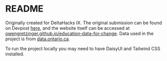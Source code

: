 # README

Originally created for DeltaHacks IX. The original submission can be found on Devpost [here](https://devpost.com/software/education-data-for-change), and the website itself can be accessed at [owengretzinger.github.io/education-data-for-change](https://owengretzinger.github.io/education-data-for-change/). Data used in the project is from [data.ontario.ca](https://data.ontario.ca/en/dataset/school-information-and-student-demographics).

To run the project locally you may need to have DaisyUI and Tailwind CSS installed.
